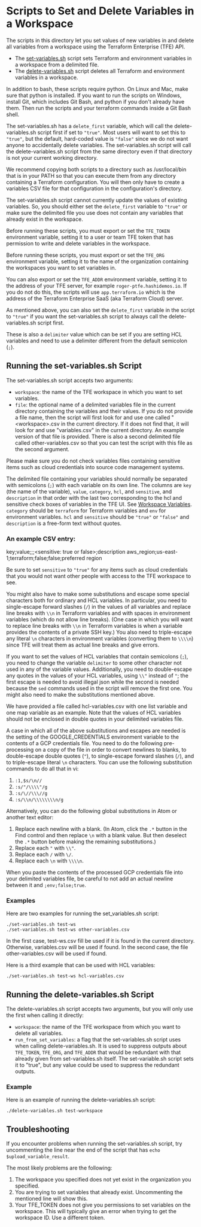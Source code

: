 # Scripts to Set and Delete Variables in a Workspace
The scripts in this directory let you set values of new variables in and delete all variables from a workspace using the Terraform Enterprise (TFE) API.

* The [set-variables.sh](./set-variables.sh) script sets Terraform and environment variables in a workspace from a delimited file.
* The [delete-variables.sh](./delete-variables.sh) script deletes all Terraform and environment variables in a workspace.

In addition to bash, these scripts require python. On Linux and Mac, make sure that python is installed. If you want to run the scripts on Windows, install Git, which includes Git Bash, and python if you don't already have them. Then run the scripts and your terraform commands inside a Git Bash shell.

The set-variables.sh has a `delete_first` variable, which will call the delete-variables.sh script first if set to `"true"`. Most users will want to set this to `"true"`, but the default, hard-coded value is `"false"` since we do not want anyone to accidentally delete variables. The set-variables.sh script will call the delete-variables.sh script from the same directory even if that directory is not your current working directory.

We recommend copying both scripts to a directory such as /usr/local/bin that is in your PATH so that you can execute them from any directory containing a Terraform configuration. You will then only have to create a variables CSV file for that configuration in the configuration's directory.

The set-variables.sh script cannot currently update the values of existing variables. So, you should either set the `delete_first` variable to `"true"` or make sure the delimited file you use does not contain any variables that already exist in the workspace.

Before running these scripts, you must export or set the `TFE_TOKEN` environment variable, setting it to a user or team TFE token that has permission to write and delete variables in the workspace.

Before running these scripts, you must export or set the `TFE_ORG` environment variable, setting it to the name of the organization containing the workspaces you want to set variables in.

You can also export or set the `TFE_ADDR` environment variable, setting it to the address of your TFE server, for example `roger-ptfe.hashidemos.io`. If you do not do this, the scripts will use `app.terraform.io` which is the address of the Terraform Enterprise SaaS (aka Terraform Cloud) server.

As mentioned above, you can also set the `delete_first` variable in the script to `"true"` if you want the set-variables.sh script to always call the delete-variables.sh script first.

These is also a `delimiter` value which can be set if you are setting HCL variables and need to use a delimiter different from the default semicolon (`;`).

## Running the set-variables.sh Script
The set-variables.sh script accepts two arguments:
* `workspace`: the name of the TFE workspace in which you want to set variables.
* `file`: the optional name of a delimited variables file in the current directory containing the variables and their values. If you do not provide a file name, then the script will first look for and use one called "\<workspace\>.csv in the current directory. If it does not find that, it will look for and use "variables.csv" in the current directory. An example version of that file is provided. There is also a second delimited file called other-variables.csv so that you can test the script with this file as the second argument.

Please make sure you do not check variables files containing sensitive items such as cloud credentials into source code management systems.

The delimited file containing your variables should normally be separated with semicolons (`;`) with each variable on its own line. The columns are `key` (the name of the variable), `value`, `category`, `hcl`, and `sensitive`, and `description` in that order with the last two corresponding to the hcl and sensitive check boxes of variables in the TFE UI. See [Workspace Variables](https://www.terraform.io/docs/enterprise/workspaces/variables.html). `category` should be `terraform` for Terraform variables and `env` for environment variables. `hcl` and `sensitive` should be `"true"` or `"false"` and `description` is a free-form text without quotes.

### An example CSV entry:
key;value;<variable type: terraform or env>;<HCL true or false>;<sensitive: true or false>;description
aws_region;us-east-1;terraform;false;false;preferred region

Be sure to set `sensitive` to `"true"` for any items such as cloud credentials that you would not want other people with access to the TFE workspace to see.

You might also have to make some substitutions and escape some special characters both for ordinary and HCL variables. In particular, you need to single-escape forward slashes (`/`) in the values of all variables and replace line breaks with `\\n` in Terraform variables and with spaces in environment variables (which do not allow line breaks). (One case in which you will want to replace line breaks with `\\n` in Terraform variables is when a variable provides the contents of a private SSH key.) You also need to triple-escape any literal `\n` characters in environment variables (converting them to `\\\\n`) since TFE will treat them as actual line breaks and give errors.

If you want to set the values of HCL variables that contain semicolons (`;`), you need to change the variable `delimiter` to some other character not used in any of the variable values. Additionally, you need to double-escape any quotes in the values of your HCL variables, using `\\"` instead of `"`; the first escape is needed to avoid illegal json while the second is needed because the `sed` commands used in the script will remove the first one. You might also need to make the substitutions mentioned above.

We have provided a file called hcl-variables.csv with one list variable and one map variable as an example. Note that the values of HCL variables should not be enclosed in double quotes in your delimited variables file.

A case in which all of the above substitutions and escapes are needed is the setting of the GOOGLE_CREDENTIALS environment variable to the contents of a GCP credentials file. You need to do the following pre-processing on a copy of the file in order to convert newlines to blanks, to double-escape double quotes (`"`), to single-escape forward slashes (`/`), and to triple-escape literal `\n` characters.  You can use the following substitution commands to do all that in vi:
1. `:1,$s/\n//`
1. `:s/"/\\\\"/g`
1. `:s/\//\\\//g`
1. `:s/\\n/\\\\\\\\n/g`

Alternatively, you can do the following global substitutions in Atom or another text editor:
1. Replace each newline with a blank. (In Atom, click the `.*` button in the Find control and then replace `\n` with a blank value. But then deselect the `.*` button before making the remaining substitutions.)
1. Replace each `"` with `\\"`.
1. Replace each `/` with `\/`.
1. Replace each `\n` with `\\\\n`.

When you paste the contents of the processed GCP credentials file into your delimited variables file, be careful to not add an actual newline between it and `;env;false;true`.

### Examples
Here are two examples for running the set_variables.sh script:
```
./set-variables.sh test-ws
./set-variables.sh test-ws other-variables.csv
```
In the first case, test-ws.csv fill be used if it is found in the current directory. Otherwise, variables.csv will be used if found. In the second case, the file other-variables.csv will be used if found.

Here is a third example that can be used with HCL variables:
```
./set-variables.sh test-ws hcl-variables.csv
```

## Running the delete-variables.sh Script
The delete-variables.sh script accepts two arguments, but you will only use the first when calling it directly:
* `workspace`: the name of the TFE workspace from which you want to delete all variables.
* `run_from_set_variables`: a flag that the set-variables.sh script uses when calling delete-variables.sh. It is used to suppress outputs about `TFE_TOKEN`, `TFE_ORG`, and `TFE_ADDR` that would be redundant with that already given from set-variables.sh itself. The set-variable.sh script sets it to "true", but any value could be used to suppress the redundant outputs.

### Example
Here is an example of running the delete-variables.sh script:
```
./delete-variables.sh test-workspace
```

## Troubleshooting
If you encounter problems when running the set-variables.sh script, try uncommenting the line near the end of the script that has `echo $upload_variable_result`.

The most likely problems are the following:
1. The workspace you specified does not yet exist in the organization you specified.
1. You are trying to set variables that already exist. Uncommenting the mentioned line will show this.
1. Your TFE_TOKEN does not give you permissions to set variables on the workspace. This will typically give an error when trying to get the workspace ID. Use a different token.
